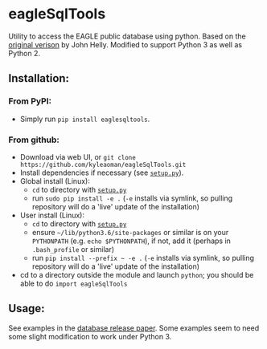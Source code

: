 # eagleSqlTools
Utility to access the EAGLE public database using python. Based on the [original verison](http://icc.dur.ac.uk/Eagle/Database/eagleSqlTools.py) by John Helly. Modified to support Python 3 as well as Python 2.

## Installation:

### From PyPI:

 - Simply run `pip install eaglesqltools`.

### From github:

 - Download via web UI, or `git clone https://github.com/kyleaoman/eagleSqlTools.git`
 - Install dependencies if necessary (see [`setup.py`](https://github.com/kyleaoman/eagleSqlTools/blob/master/setup.py)). 
 - Global install (Linux): 
   - `cd` to directory with [`setup.py`](https://github.com/kyleaoman/eagleSqlTools/blob/master/setup.py)
   - run `sudo pip install -e .` (`-e` installs via symlink, so pulling repository will do a 'live' update of the installation)
 - User install (Linux):
   - `cd` to directory with [`setup.py`](https://github.com/kyleaoman/eagleSqlTools/blob/master/setup.py)
   - ensure `~/lib/python3.6/site-packages` or similar is on your `PYTHONPATH` (e.g. `echo $PYTHONPATH`), if not, add it (perhaps in `.bash_profile` or similar)
   - run `pip install --prefix ~ -e .` (`-e` installs via symlink, so pulling repository will do a 'live' update of the installation)
 - cd to a directory outside the module and launch `python`; you should be able to do `import eagleSqlTools`
 
## Usage:

See examples in the [database release paper](https://arxiv.org/abs/1510.01320). Some examples seem to need some slight modification to work under Python 3.